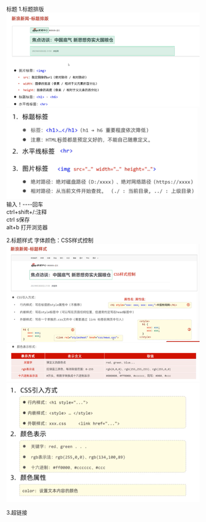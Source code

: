 标题
1.标题排版
![img_14.png](img_14.png)  
![img_15.png](img_15.png)
输入！----回车  
ctrl+shift+/:注释  
ctrl s保存  
alt+b 打开浏览器  
 
2.标题样式
字体颜色：CSS样式控制  
![img_17.png](img_17.png)  
![img_18.png](img_18.png)  
![img_19.png](img_19.png)  



3.超链接









